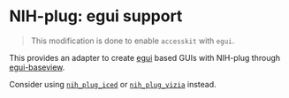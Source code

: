 # NIH-plug: egui support
> This modification is done to enable `accesskit` with `egui`.

This provides an adapter to create [egui](https://github.com/emilk/egui) based
GUIs with NIH-plug through
[egui-baseview](https://github.com/BillyDM/egui-baseview).

Consider using [`nih_plug_iced`](../nih_plug_iced) or
[`nih_plug_vizia`](../nih_plug_vizia) instead.
